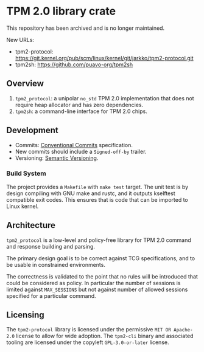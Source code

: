 # TPM 2.0 library crate

This repository has been archived and is no longer maintained.

New URLs:

* tpm2-protocol: https://git.kernel.org/pub/scm/linux/kernel/git/jarkko/tpm2-protocol.git
* tpm2sh: https://github.com/puavo-org/tpm2sh

## Overview

1. `tpm2_protocol`: a unipolar `no_std` TPM 2.0 implementation that does not
   require heap allocator and has zero dependencies.
2. `tpm2sh`: a command-line interface for TPM 2.0 chips.

## Development

* Commits: [Conventional Commits](https://www.conventionalcommits.org/en/v1.0.0/) specification.
* New commits should include a `Signed-off-by` trailer.
* Versioning: [Semantic Versioning](https://semver.org/).

### Build System

The project provides a `Makefile` with `make test` target. The unit test is by
design compiling with GNU make and rustc, and it outputs kselftest compatible
exit codes. This ensures that is code that can be imported to Linux kernel.

## Architecture

`tpm2_protocol` is a low-level and policy-free library for TPM 2.0 command and
response building and parsing.

The primary design goal is to be correct against TCG specifications, and to be
usable in constrained environments.

The correctness is validated to the point that no rules will be introduced that
could be considered as policy. In particular the number of sessions is limited
against `MAX_SESSIONS` but not against number of allowed sessions specified for
a particular command.

## Licensing

The `tpm2-protocol` library is licensed under the permissive `MIT OR Apache-2.0`
license to allow for wide adoption. The `tpm2-cli` binary and associated tooling
are licensed under the copyleft `GPL-3.0-or-later` license.
